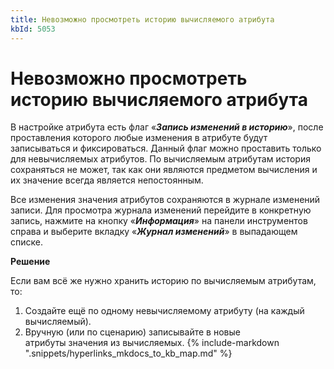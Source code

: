 ```yaml
---
title: Невозможно просмотреть историю вычисляемого атрибута
kbId: 5053
---
```


# Невозможно просмотреть историю вычисляемого атрибута

В настройке атрибута есть флаг «***Запись изменений в историю***», после проставления которого любые изменения в атрибуте будут записываться и фиксироваться. Данный флаг можно проставить только для невычисляемых атрибутов. По вычисляемым атрибутам история сохраняться не может, так как они являются предметом вычисления и их значение всегда является непостоянным.

Все изменения значения атрибутов сохраняются в журнале изменений записи. Для просмотра журнала изменений перейдите в конкретную запись, нажмите на кнопку «***Информация***» на панели инструментов справа и выберите вкладку «***Журнал изменений***» в выпадающем списке. 

**Решение**

Если вам всё же нужно хранить историю по вычисляемым атрибутам, то:

1. Создайте ещё по одному невычисляемому атрибуту (на каждый вычисляемый).
2. Вручную (или по сценарию) записывайте в новые атрибуты значения из вычисляемых.
{% include-markdown ".snippets/hyperlinks_mkdocs_to_kb_map.md" %}
